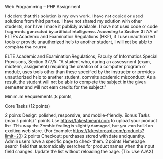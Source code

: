 <Student Name>
<Student Neptun Code>
Web Programming – PHP Assignment

I declare that this solution is my own work. I have not copied or used solutions from third parties. I have not shared my solution with other students, nor have I made it publicly available. I have not used code or code fragments generated by artificial intelligence. According to Section 377/A of ELTE’s Academic and Examination Regulations (HKR), if I use unauthorized tools or provide unauthorized help to another student, I will not be able to complete the course.

ELTE Academic and Examination Regulations, Faculty of Informatics Special Provisions, Section 377/A: "A student who, during an assessment (exam, midterm, assignment) requiring the creation of a computer program or module, uses tools other than those specified by the instructor or provides unauthorized help to another student, commits academic misconduct. As a result, the student will not be able to complete the subject in the given semester and will not earn credits for the subject."

Minimum Requirements (8 points)

<!-- 0 points README.md file completed and uploaded. -->
<!-- 1 point Homepage: all products listed dynamically. -->
<!-- 1 point Homepage: clicking a product shows the details page. -->
<!-- 1 point Product Details Page: displays attributes and image. -->
<!-- 1 point Homepage: filters by category and price work. -->
<!-- 1 point Registration with error handling. -->
<!-- 1 point Login with error handling. -->
<!-- 2 points Adding new products works with validation and error handling. -->

Core Tasks (12 points)

<!-- 1 point Successful login updates navigation (shows Profile/Cart). -->
<!-- 1 point Logout accessible on all pages. -->

<!-- 2 points Shopping Cart: adding items and viewing cart contents. Total price also counted. -->

<!-- 2 points Purchased quantities are deducted from the inventory value of each product. -->

<!-- 1 point Session: store user, and cart data in session. -->
<!-- 1 point Admin-only: Add Product button visible. Admin is able to add a new product. -->
<!-- 1 point Admin-only: Edit button on product cards. Admin is able to edit an existing product. -->

<!-- 1 point Product details: shows user’s purchase history for user and all buyers for admin in ascending orders. -->

2 points Design: polished, responsive, and mobile-friendly.
Bonus Tasks (max 5 points)
1 points Use https://fakestoreapi.com to upload your product list. This way the Zombie feeling is slightly damaged, but you can build an exciting web store. (For Example: https://fakestoreapi.com/products?limit=20)
2 points Checkout: purchases stored with date and quantity. Admin users have a specific page to check them.
2 points Homepage: search field that automatically searches for product names when the input field changes. Update the list without reloading the page. (Tip: Use AJAX)
